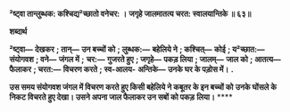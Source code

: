 **²ष्ट्वा तान्लुब्धक: कश्चिद्य²च्छातो वनेचर: ।** **जगृहे जालमातत्य चरत: स्वालयान्तिके ॥ ६३॥** 

**शब्दार्थ** 

**²ष्ट्वा—** **देखकर** **; तान्—** **उन बच्चों को** **; लुब्धक:—** **बहेलिये ने** **; कश्चित्—** **कोई** **; य²च्छात:—** **संयोगवश** **; वने—** **जंगल में** **;** **चर:—** **गुजरते हुए** **; जगृहे—** **पकड़ लिया** **; जालम्—** **जाल को** **; आतत्य—** **फैलाकर** **; चरत:—** **विचरण करते** **; स्व-आलय-** **अन्तिके—** **उनके घर के पड़ोस में।** **.** 

**उस समय संयोगवश जंगल में विचरण करते हुए किसी बहेलिये ने कबूतर के इन बच्चों को** **उनके घोंसले के निकट विचरते हुए देखा। उसने अपना जाल फैलाकर उन सबों को पकड़** **लिया।** **** 